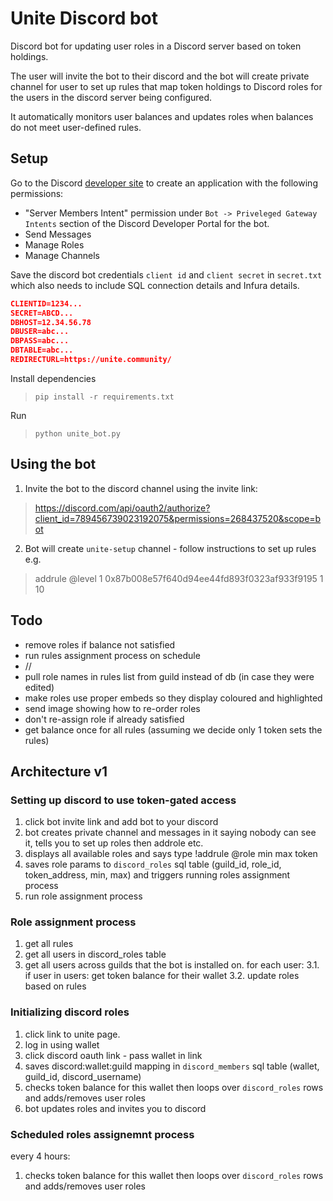 # Unite Discord bot

Discord bot for updating user roles in a Discord server based on token holdings. 

The user will invite the bot to their discord and the bot will create private channel for user to set up rules that map token holdings to Discord roles for the users in the discord server being configured. 

It automatically monitors user balances and updates roles when balances do not meet user-defined rules.

## Setup 
Go to the Discord [developer site](https://discordapp.com/developers/applications/me) to create an application with the following permissions:

* "Server Members Intent" permission under `Bot -> Priveleged Gateway Intents` section of the Discord Developer Portal for the bot.
* Send Messages
* Manage Roles
* Manage Channels



Save the discord bot credentials `client id` and `client secret` in `secret.txt` which also needs to include SQL connection details and Infura details.

```json
CLIENTID=1234...
SECRET=ABCD...
DBHOST=12.34.56.78
DBUSER=abc...
DBPASS=abc...
DBTABLE=abc...
REDIRECTURL=https://unite.community/
```

Install dependencies
> `pip install -r requirements.txt`

Run
> `python unite_bot.py`


## Using the bot
1. Invite the bot to the discord channel using the invite link:
> https://discord.com/api/oauth2/authorize?client_id=789456739023192075&permissions=268437520&scope=bot

2. Bot will create `unite-setup` channel - follow instructions to set up rules e.g. 
> addrule @level 1 0x87b008e57f640d94ee44fd893f0323af933f9195 1 10


## Todo
* remove roles if balance not satisfied
* run rules assignment process on schedule
* //
* pull role names in rules list from guild instead of db (in case they were edited)
* make roles use proper embeds so they display coloured and highlighted
* send image showing how to re-order roles
* don't re-assign role if already satisfied
* get balance once for all rules (assuming we decide only 1 token sets the rules)

## Architecture v1

### Setting up discord to use token-gated access
1. click bot invite link and add bot to your discord
2. bot creates private channel and messages in it saying nobody can see it, tells you to set up roles then addrole etc.
3. displays all available roles and says type !addrule @role min max token
4. saves role params to `discord_roles` sql table (guild_id, role_id, token_address, min, max) and triggers running roles assignment process
5. run role assignment process

### Role assignment process
1. get all rules
2. get all users in discord_roles table
3. get all users across guilds that the bot is installed on. for each user:
3.1. if user in users: get token balance for their wallet
3.2. update roles based on rules

### Initializing discord roles
1. click link to unite page.
2. log in using wallet
3. click discord oauth link - pass wallet in link 
4. saves discord:wallet:guild mapping in `discord_members` sql table (wallet, guild_id, discord_username)
5. checks token balance for this wallet then loops over `discord_roles` rows and adds/removes user roles
6. bot updates roles and invites you to discord

### Scheduled roles assignemnt process
every 4 hours:
1. checks token balance for this wallet then loops over `discord_roles` rows and adds/removes user roles




